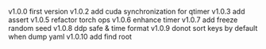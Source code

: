v1.0.0
    first version
v1.0.2
    add cuda synchronization for qtimer
v1.0.3 
    add assert 
v1.0.5
    refactor torch ops
v1.0.6
    enhance timer
v1.0.7
    add freeze random seed
v1.0.8
    ddp safe & time format
v1.0.9
    donot sort keys by default when dump yaml 
v1.0.10
    add find root
